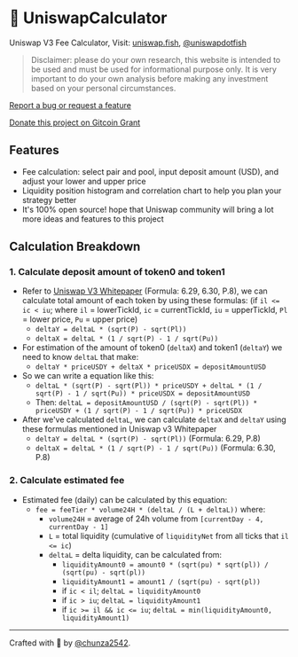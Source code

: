 # 🦄 UniswapCalculator

Uniswap V3 Fee Calculator, Visit: [uniswap.fish](https://uniswap.fish/), [@uniswapdotfish](https://twitter.com/uniswapdotfish)

> Disclaimer: please do your own research, this website is intended to be used and must be used for informational purpose only. It is very important to do your own analysis before making any investment based on your personal circumstances.

[Report a bug or request a feature](https://github.com/chunza2542/uniswap.fish/issues)

[Donate this project on Gitcoin Grant](https://gitcoin.co/grants/4203/uniswap-calculator-v3)

## Features

- Fee calculation: select pair and pool, input deposit amount (USD), and adjust your lower and upper price
- Liquidity position histogram and correlation chart to help you plan your strategy better
- It's 100% open source! hope that Uniswap community will bring a lot more ideas and features to this project

## Calculation Breakdown

### 1. Calculate deposit amount of token0 and token1

- Refer to [Uniswap V3 Whitepaper](https://uniswap.org/whitepaper-v3.pdf) (Formula: 6.29, 6.30, P.8), we can calculate total amount of each token by using these formulas: (if `il <= ic < iu`; where `il` = lowerTickId, `ic` = currentTickId, `iu` = upperTickId, `Pl` = lower price, `Pu` = upper price)
  - `deltaY = deltaL * (sqrt(P) - sqrt(Pl))`
  - `deltaX = deltaL * (1 / sqrt(P) - 1 / sqrt(Pu))`
- For estimation of the amount of token0 (`deltaX`) and token1 (`deltaY`) we need to know `deltaL` that make:
  - `deltaY * priceUSDY + deltaX * priceUSDX = depositAmountUSD`
- So we can write a equation like this:
  - `deltaL * (sqrt(P) - sqrt(Pl)) * priceUSDY + deltaL * (1 / sqrt(P) - 1 / sqrt(Pu)) * priceUSDX = depositAmountUSD`
  - Then: `deltaL = depositAmountUSD / (sqrt(P) - sqrt(Pl)) * priceUSDY + (1 / sqrt(P) - 1 / sqrt(Pu)) * priceUSDX`
- After we've calculated `deltaL`, we can calculate `deltaX` and `deltaY` using these formulas mentioned in Uniswap v3 Whitepaper
  - `deltaY = deltaL * (sqrt(P) - sqrt(Pl))` (Formula: 6.29, P.8)
  - `deltaX = deltaL * (1 / sqrt(P) - 1 / sqrt(Pu))` (Formula: 6.30, P.8)

### 2. Calculate estimated fee

- Estimated fee (daily) can be calculated by this equation:
  - `fee = feeTier * volume24H * (deltaL / (L + deltaL))` where:
    - `volume24H` = average of 24h volume from `[currentDay - 4, currentDay - 1]`
    - `L` = total liquidity (cumulative of `liquidityNet` from all ticks that `il <= ic`)
    - `deltaL` = delta liquidity, can be calculated from:
      - `liquidityAmount0 = amount0 * (sqrt(pu) * sqrt(pl)) / (sqrt(pu) - sqrt(pl))`
      - `liquidityAmount1 = amount1 / (sqrt(pu) - sqrt(pl))`
      - if `ic < il`; `deltaL = liquidityAmount0`
      - if `ic > iu`; `deltaL = liquidityAmount1`
      - if `ic >= il && ic <= iu`; `deltaL = min(liquidityAmount0, liquidityAmount1)`

---

Crafted with 🧡 by [@chunza2542](https://twitter.com/chunza2542).
